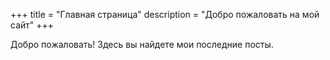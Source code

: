 +++
title = "Главная страница"
description = "Добро пожаловать на мой сайт"
+++

Добро пожаловать! Здесь вы найдете мои последние посты.
